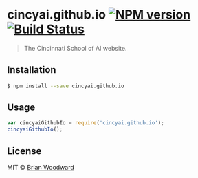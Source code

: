 # cincyai.github.io [![NPM version](https://badge.fury.io/js/cincyai.github.io.svg)](https://npmjs.org/package/cincyai.github.io) [![Build Status](https://travis-ci.org/cincyai/cincyai.github.io.svg?branch=master)](https://travis-ci.org/cincyai/cincyai.github.io)

> The Cincinnati School of AI website.

## Installation

```sh
$ npm install --save cincyai.github.io
```

## Usage

```js
var cincyaiGithubIo = require('cincyai.github.io');
cincyaiGithubIo();
```

## License

MIT © [Brian Woodward](https://doowb.com)
